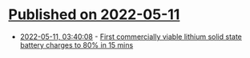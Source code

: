 # [Published on 2022-05-11](index.md)

* [2022-05-11, 03:40:08](https://news.ycombinator.com/item?id=31335609) - [First commercially viable lithium solid state battery charges to 80% in 15 mins](https://www.thebrighterside.news/post/first-commercially-viable-lithium-metal-solid-state-battery-charges-to-80-in-just-15-minute)
